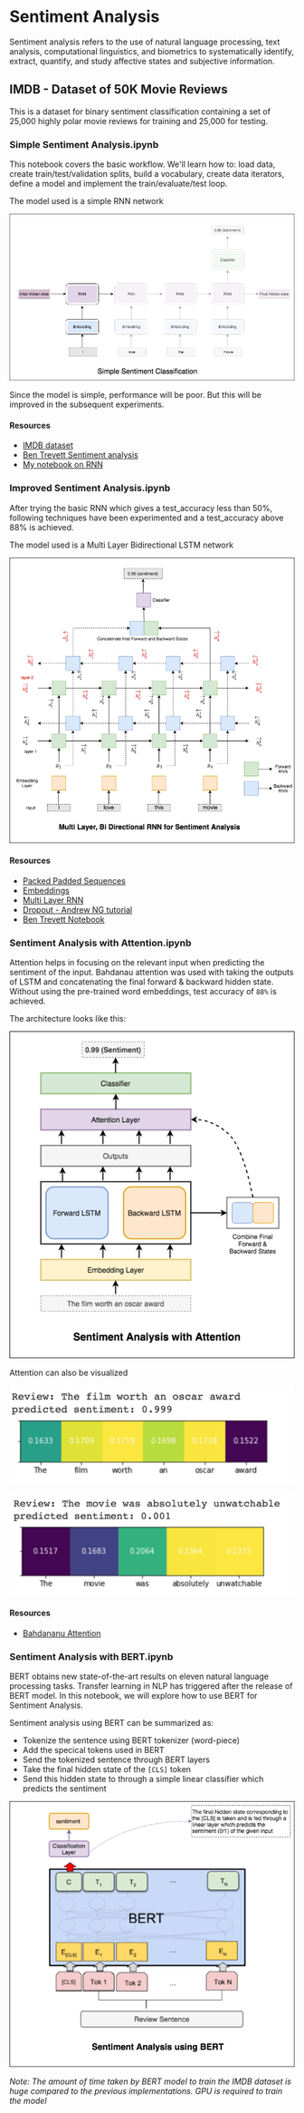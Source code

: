 # Sentiment Analysis

Sentiment analysis refers to the use of natural language processing, text analysis, computational linguistics, and biometrics to systematically identify, extract, quantify, and study affective states and subjective information.

## IMDB - Dataset of 50K Movie Reviews

This is a dataset for binary sentiment classification containing a set of 25,000 highly polar movie reviews for training and 25,000 for testing. 

### Simple Sentiment Analysis.ipynb

This notebook covers the basic workflow. We'll learn how to: load data, create train/test/validation splits, build a vocabulary, create data iterators, define a model and implement the train/evaluate/test loop.

The model used is a simple RNN network

![sentiment](../../../assets/images/applications/sentiment/simple.gif)

Since the model is simple, performance will be poor. But this will be improved in the subsequent experiments.

#### Resources

- [IMDB dataset](http://ai.stanford.edu/~amaas/data/sentiment/)
- [Ben Trevett Sentiment analysis](https://github.com/bentrevett/pytorch-sentiment-analysis)
- [My notebook on RNN](https://github.com/graviraja/100-Days-of-NLP/blob/master/architectures/RNN.ipynb)

### Improved Sentiment Analysis.ipynb

After trying the basic RNN which gives a test_accuracy less than 50%, following techniques have been experimented and a test_accuracy above 88% is achieved.

The model used is a Multi Layer Bidirectional LSTM network

![sentiment](../../../assets/images/applications/sentiment/improved.png)

#### Resources

- [Packed Padded Sequences](https://github.com/graviraja/pytorch-sample-codes/blob/master/pad_sequences.py)
- [Embeddings](https://github.com/graviraja/100-Days-of-NLP/tree/master/embeddings)
- [Multi Layer RNN](https://github.com/graviraja/100-Days-of-NLP/blob/master/architectures/RNN.ipynb)
- [Dropout - Andrew NG tutorial](https://www.youtube.com/watch?v=ARq74QuavAo)
- [Ben Trevett Notebook](https://github.com/bentrevett/pytorch-sentiment-analysis/blob/master/2%20-%20Upgraded%20Sentiment%20Analysis.ipynb)

### Sentiment Analysis with Attention.ipynb

Attention helps in focusing on the relevant input when predicting the sentiment of the input. Bahdanau attention was used with taking the outputs of LSTM and concatenating the final forward & backward hidden state. Without using the pre-trained word embeddings, test accuracy of `88%` is achieved.

The architecture looks like this:

![sentiment](../../../assets/images/applications/sentiment/sentiment_attention.png)

Attention can also be visualized

![pos_sentiment](../../../assets/images/applications/sentiment/sentiment_attn_pos.png)

![neg_sentiment](../../../assets/images/applications/sentiment/sentiment_attn_neg.png)

#### Resources

- [Bahdananu Attention](https://github.com/graviraja/100-Days-of-NLP/blob/applications/sentiment/architectures/bahdanau_attention.py)

### Sentiment Analysis with BERT.ipynb

BERT obtains new state-of-the-art results on eleven natural language processing tasks. Transfer learning in NLP has triggered after the release of BERT model. In this notebook, we will explore how to use BERT for Sentiment Analysis.

Sentiment analysis using BERT can be summarized as:
- Tokenize the sentence using BERT tokenizer (word-piece)
- Add the specical tokens used in BERT
- Send the tokenized sentence through BERT layers
- Take the final hidden state of the `[CLS]` token
- Send this hidden state to through a simple linear classifier which predicts the sentiment

![bert_senti](../../../assets/images/applications/sentiment/bert_senti.png)

*Note: The amount of time taken by BERT model to train the IMDB dataset is huge compared to the previous implementations. GPU is required to train the model*
